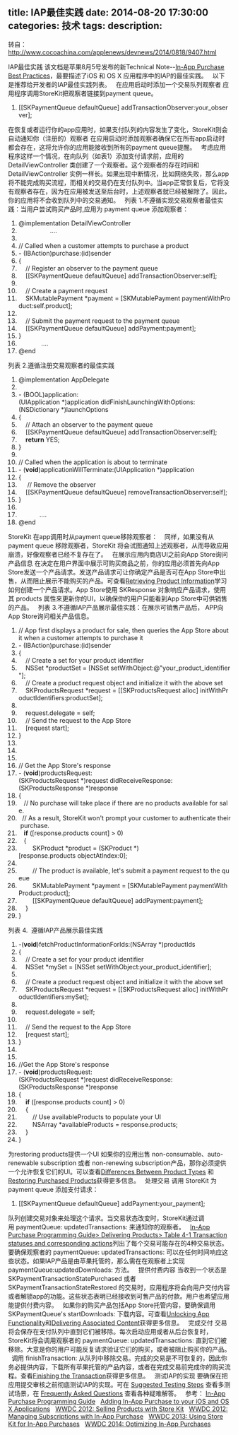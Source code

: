 title: IAP最佳实践
date: 2014-08-20 17:30:00
categories: 技术
tags: 
description:
---
转自：http://www.cocoachina.com/applenews/devnews/2014/0818/9407.html

IAP最佳实践
该文档是苹果8月5号发布的新Technical Note--[In-App Purchase Best Practices](https://developer.apple.com/library/ios/technotes/tn2387/_index.html#//apple_ref/doc/uid/DTS40014795)，最要描述了iOS 和 OS X 应用程序中的IAP的最佳实践。
 
以下是推荐给开发者的IAP最佳实践列表。
 
在应用启动时添加一个交易队列观察者
应用程序调用StoreKit把观察者链接到payment queue。
1. [[SKPaymentQueue defaultQueue] addTransactionObserver:your_observer]; 

<!--more-->


在恢复或者运行你的app应用时，如果支付队列的内容发生了变化，StoreKit则会自动通知你（注册的）观察者 在应用启动时添加观察者确保它在所有app启动时都会存在，这将允许你的应用能接收到所有的payment queue提醒。
 
考虑应用程序这样一个情况，在向队列（如表1）添加支付请求前，应用的 DetailViewController 类创建了一个观察者。这个观察者的存在时间和 DetailViewController 实例一样长。如果出现中断情况，比如网络失败，那么app将不能完成购买流程，而相关的交易仍在支付队列中。当app正常恢复后，它将没有观察者存在，因为在应用被发送至后台时，上述观察者就已经被解除了。因此，你的应用将不会收到队列中的交易通知。
 
列表 1.不遵循实现交易观察者最佳实践：当用户尝试购买产品时,应用为 payment queue 添加观察者：
1. @implementation DetailViewController 
2.                   .... 
3.   
4. // Called when a customer attempts to purchase a product 
5. - (IBAction)purchase:(id)sender 
6. { 
7.     // Register an observer to the payment queue 
8.     [[SKPaymentQueue defaultQueue] addTransactionObserver:self]; 
9.   
10.     // Create a payment request 
11.     SKMutablePayment *payment = [SKMutablePayment paymentWithProduct:self.product]; 
12.   
13.     // Submit the payment request to the payment queue 
14.     [[SKPaymentQueue defaultQueue] addPayment:payment]; 
15. } 
16.              .... 
17. @end 

列表 2.遵循注册交易观察者的最佳实践
1. @implementation AppDelegate 
2.   
3. - (BOOL)application:(UIApplication *)application didFinishLaunchingWithOptions:(NSDictionary *)launchOptions 
4. { 
5.     // Attach an observer to the payment queue 
6.     [[SKPaymentQueue defaultQueue] addTransactionObserver:self]; 
7.     **return** YES; 
8. } 
9.   
10. // Called when the application is about to terminate 
11. - (**void**)applicationWillTerminate:(UIApplication *)application 
12. { 
13.      // Remove the observer 
14.     [[SKPaymentQueue defaultQueue] removeTransactionObserver:self]; 
15. } 
16.   
17.             .... 
18. @end 

StoreKit 在app调用时从payment queue移除观察者： 
 
同样，如果没有从 payment queue 移除观察者，StoreKit 将会试图通知上述观察者，从而导致应用崩溃，好像观察者已经不复存在了。
 
在展示应用内商店UI之前向App Store询问产品信息
在决定在用户界面中展示可购买商品之前，你的应用必须首先向App Store发送一个产品请求。发送产品请求可让你确定产品是否可在App Store中出售，从而阻止展示不能购买的产品。可查看[Retrieving Product Information](https://developer.apple.com/library/ios/documentation/NetworkingInternet/Conceptual/StoreKitGuide/Chapters/ShowUI.html#//apple_ref/doc/uid/TP40008267-CH3-SW9)学习如何创建一个产品请求。App Store使用 SKResponse 对象响应产品请求，使用其 products 属性来更新你的UI，以确保你的用户只能看到App Store中可供销售的产品。
 
列表 3.不遵循IAP产品展示最佳实践：在展示可销售产品后， APP向App Store询问相关产品信息。
1. // App first displays a product for sale, then queries the App Store about it when a customer attempts to purchase it 
2. - (IBAction)purchase:(id)sender 
3. { 
4.     // Create a set for your product identifier 
5.     NSSet *productSet = [NSSet setWithObject:@"your_product_identifier"]; 
6.     // Create a product request object and initialize it with the above set 
7.     SKProductsRequest *request = [[SKProductsRequest alloc] initWithProductIdentifiers:productSet]; 
8.   
9.     request.delegate = self; 
10.     // Send the request to the App Store 
11.     [request start]; 
12. } 
13.   
14.   
15.   
16. // Get the App Store's response 
17. - (**void**)productsRequest:(SKProductsRequest *)request didReceiveResponse:(SKProductsResponse *)response 
18. { 
19.    // No purchase will take place if there are no products available for sale. 
20.   // As a result, StoreKit won't prompt your customer to authenticate their purchase. 
21.    **if** ([response.products count] > 0) 
22.    { 
23.         SKProduct *product = (SKProduct *)[response.products objectAtIndex:0]; 
24.   
25.         // The product is available, let's submit a payment request to the queue 
26.         SKMutablePayment *payment = [SKMutablePayment paymentWithProduct:product]; 
27.         [[SKPaymentQueue defaultQueue] addPayment:payment]; 
28.     } 
29. } 

列表 4.  遵循IAP产品展示最佳实践
1. -(**void**)fetchProductInformationForIds:(NSArray *)productIds 
2. { 
3.     // Create a set for your product identifier 
4.     NSSet *mySet = [NSSet setWithObject:your_product_identifier]; 
5.   
6.     // Create a product request object and initialize it with the above set 
7.     SKProductsRequest *request = [[SKProductsRequest alloc] initWithProductIdentifiers:mySet]; 
8.   
9.     request.delegate = self; 
10.   
11.     // Send the request to the App Store 
12.     [request start]; 
13. } 
14.   
15.   
16. //Get the App Store's response 
17. - (**void**)productsRequest:(SKProductsRequest *)request didReceiveResponse:(SKProductsResponse *)response 
18. { 
19.     **if** ([response.products count] > 0) 
20.     { 
21.         // Use availableProducts to populate your UI 
22.         NSArray *availableProducts = response.products; 
23.     } 
24. } 

为restoring products提供一个UI
如果你的应用出售 non-consumable、auto-renewable subscription 或者 non-renewing subscription产品，那你必须提供一个允许恢复它们的UI。可以查看[Differences Between Product Types](https://developer.apple.com/library/ios/documentation/NetworkingInternet/Conceptual/StoreKitGuide/Chapters/Products.html#//apple_ref/doc/uid/TP40008267-CH2-SW5) 和[Restoring Purchased Products](https://developer.apple.com/library/ios/documentation/NetworkingInternet/Conceptual/StoreKitGuide/Chapters/Restoring.html#//apple_ref/doc/uid/TP40008267-CH8-SW9)获得更多信息。
 
处理交易
调用 StoreKit 为 payment queue 添加支付请求：
1. [[SKPaymentQueue defaultQueue] addPayment:your_payment]; 

队列创建交易对象来处理这个请求。当交易状态改变时，StoreKit通过调用 paymentQueue: updatedTransactions: 来通知你的观察者。
 
[In-App Purchase Programming Guide>
 Delivering Products> Table 4-1 Transaction statuses and corresponding actions](https://developer.apple.com/library/ios/documentation/NetworkingInternet/Conceptual/StoreKitGuide/Chapters/DeliverProduct.html#//apple_ref/doc/uid/TP40008267-CH5-SW4)列出了每个交易可能存在的4种交易状态。要确保观察者的 paymentQueue: updatedTransactions: 可以在任何时间响应这些状态。如果IAP产品是由苹果托管的，那么需在在观察者上实现 paymentQueue:updatedDownloads: 方法。
 
提供付费内容
当收到一个状态是 SKPaymentTransactionStatePurchased 或者 SKPaymentTransactionStateRestored 的交易时，应用程序将会向用户交付内容或者解锁app的功能。这些状态表明已经接收到可售产品的付款。用户也希望应用能提供付费内容。
 
如果你的购买产品包括App Store托管内容，要确保调用 SKPaymentQueue's startDownloads: 下载内容。可查看[Unlocking App Functionality](https://developer.apple.com/library/ios/documentation/NetworkingInternet/Conceptual/StoreKitGuide/Chapters/DeliverProduct.html#//apple_ref/doc/uid/TP40008267-CH5-SW20)和[Delivering Associated Content](https://developer.apple.com/library/ios/documentation/NetworkingInternet/Conceptual/StoreKitGuide/Chapters/DeliverProduct.html#//apple_ref/doc/uid/TP40008267-CH5-SW9)获得更多信息。
 
完成交付
交易将会保存在支付队列中直到它们被移除。每次启动应用或者从后台恢复时，StoreKit将会调用观察者的 paymentQueue: updatedTransactions: 直到它们被移除。大意是你的用户可能反复请求验证它们的购买，或者被阻止购买你的产品。
 
调用 finishTransaction: 从队列中移除交易。完成的交易是不可恢复的，因此你务必提供内容，下载所有苹果托管的产品内容，或者在完成交易前完成你的购买流程。查看[Finishing the Transaction](https://developer.apple.com/library/ios/documentation/NetworkingInternet/Conceptual/StoreKitGuide/Chapters/DeliverProduct.html#//apple_ref/doc/uid/TP40008267-CH5-SW10)获得更多信息。
 
测试IAP的实现
要确保在把应用提交审核之前彻底测试IAP的实现。可在 [Suggested Testing Steps](https://developer.apple.com/library/ios/documentation/NetworkingInternet/Conceptual/StoreKitGuide/Chapters/DeliverProduct.html#//apple_ref/doc/uid/TP40008267-CH5-SW12) 查看多测试场景，在 [Frequently Asked Questions](https://developer.apple.com/library/ios/technotes/tn2259/_index.html#//apple_ref/doc/uid/DTS40009578-CH1-FREQUENTLY_ASKED_QUESTIONS) 查看各种疑难解答。
 
参考：
[In-App Purchase Programming Guide](https://developer.apple.com/library/ios/documentation/NetworkingInternet/Conceptual/StoreKitGuide/Introduction.html)
 
[Adding In-App Purchase to your iOS and OS X Applications](https://developer.apple.com/library/ios/technotes/tn2259/_index.html#//apple_ref/doc/uid/DTS40009578-CH1-FREQUENTLY_ASKED_QUESTIONS)
 
[WWDC 2012: Selling Products with Store Kit](https://developer.apple.com/videos/wwdc/2012/?id=302)
 
[WWDC 2012: Managing Subscriptions with In-App Purchase](https://developer.apple.com/videos/wwdc/2012/?id=308)
 
[WWDC 2013: Using Store Kit for In-App Purchases](https://developer.apple.com/videos/wwdc/2013/?id=305)
 
[WWDC 2014: Optimizing In-App Purchases](https://developer.apple.com/videos/wwdc/2014/#303)
